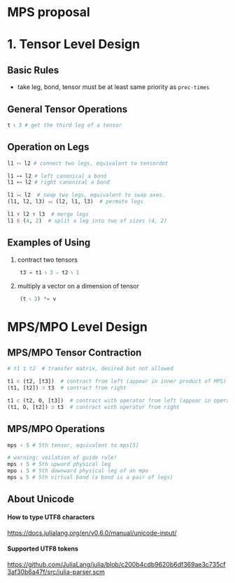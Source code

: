 # MPS proposal

# 1. Tensor Level Design
## Basic Rules
* take leg, bond, tensor must be at least same priority as `prec-times`

## General Tensor Operations
```julia
t ⧷ 3 # get the third leg of a tensor
```

## Operation on Legs
```julia
l1 ∾ l2 # connect two legs, equivalent to tensordot

l1 ⊶ l2 # left canonical a bond
l1 ⊷ l2 # right canonical a bond

l1 ⪥ l2  # swap two legs, equivalent to swap axes.
(l1, l2, l3) ⪥ (l2, l1, l3)  # permute legs

l1 ⋎ l2 ⋎ l3  # merge legs
l1 ∈ (4, 2)  # split a leg into two of sizes (4, 2)
```

## Examples of Using
1. contract two tensors
```julia
    t3 = t1 ⧷ 3 ∾ t2 ⧷ 1
```
2. multiply a vector on a dimension of tensor
```julia
    (t ⧷ 3) *= v
```

# MPS/MPO Level Design

## MPS/MPO Tensor Contraction
```julia
# t1 ⌶ t2  # transfer matrix, desired but not allowed

t1 ⊂ (t2, [t3])  # contract from left (appear in inner product of MPS)
(t1, [t2]) ⊃ t3  # contract from right

t1 ⪽ (t2, O, [t3])  # contract with operator from left (appear in operator expectation of MPS)
(t1, O, [t2]) ⪾ t3  # contract with operator from right
```

## MPS/MPO Operations
```julia
mps ∘ 5 # 5th tensor, equivalent to mps[5]

# warning: voilation of guide rule!
mps ↑ 5 # 5th upward physical leg
mpo ↓ 5 # 5th downward physical leg of an mpo
mps ⨲ 5 # 5th virtual bond (a bond is a pair of legs)
```

## About Unicode
#### How to type UTF8 characters
https://docs.julialang.org/en/v0.6.0/manual/unicode-input/
#### Supported UTF8 tokens
https://github.com/JuliaLang/julia/blob/c200b4cdb9620b6df369ae3c735cf3af30b6a47f/src/julia-parser.scm
